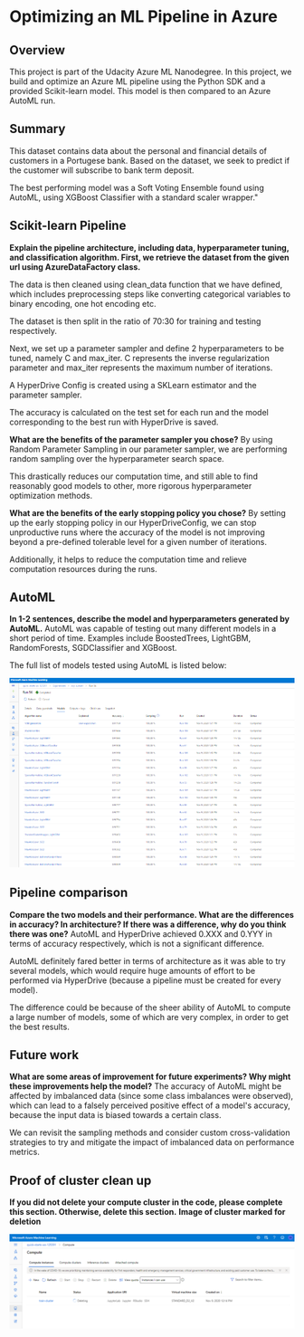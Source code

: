 # Optimizing an ML Pipeline in Azure

## Overview
This project is part of the Udacity Azure ML Nanodegree.
In this project, we build and optimize an Azure ML pipeline using the Python SDK and a provided Scikit-learn model.
This model is then compared to an Azure AutoML run.

## Summary
This dataset contains data about the personal and financial details of customers in a Portugese bank. Based on the dataset, we seek to predict if the customer will subscribe to bank term deposit.

The best performing model was a Soft Voting Ensemble found using AutoML, using XGBoost Classifier with a standard scaler wrapper."

## Scikit-learn Pipeline
**Explain the pipeline architecture, including data, hyperparameter tuning, and classification algorithm.
First, we retrieve the dataset from the given url using AzureDataFactory class.**

The data is then cleaned using clean_data function that we have defined, which includes preprocessing steps like converting categorical variables to binary encoding, one hot encoding etc.

The dataset is then split in the ratio of 70:30 for training and testing respectively.

Next, we set up a parameter sampler and define 2 hyperparameters to be tuned, namely C and max_iter. C represents the inverse regularization parameter and max_iter represents the maximum number of iterations.

A HyperDrive Config is created using a SKLearn estimator and the parameter sampler.

The accuracy is calculated on the test set for each run and the model corresponding to the best run with HyperDrive is saved.

**What are the benefits of the parameter sampler you chose?**
By using Random Parameter Sampling in our parameter sampler, we are performing random sampling over the hyperparameter search space.

This drastically reduces our computation time, and still able to find reasonably good models to other, more rigorous hyperparameter optimization methods.

**What are the benefits of the early stopping policy you chose?**
By setting up the early stopping policy in our HyperDriveConfig, we can stop unproductive runs where the accuracy of the model is not improving beyond a pre-defined tolerable level for a given number of iterations.

Additionally, it helps to reduce the computation time and relieve computation resources during the runs.

## AutoML
**In 1-2 sentences, describe the model and hyperparameters generated by AutoML.**
AutoML was capable of testing out many different models in a short period of time.
Examples include BoostedTrees, LightGBM, RandomForests, SGDClassifier and XGBoost.

The full list of models tested using AutoML is listed below:

![alt text](https://github.com/riokorb/optimize-ml-pipeline-azure/blob/master/automlmodels.PNG?raw=true)

## Pipeline comparison
**Compare the two models and their performance. What are the differences in accuracy? In architecture? If there was a difference, why do you think there was one?**
AutoML and HyperDrive achieved 0.XXX and 0.YYY in terms of accuracy respectively, which is not a significant difference.

AutoML definitely fared better in terms of architecture as it was able to try several models, which would require huge amounts of effort to be performed via HyperDrive (because a pipeline must be created for every model).

The difference could be because of the sheer ability of AutoML to compute a large number of models, some of which are very complex, in order to get the best results. 

## Future work
**What are some areas of improvement for future experiments? Why might these improvements help the model?**
The accuracy of AutoML might be affected by imbalanced data (since some class imbalances were observed), which can lead to a falsely perceived positive effect of a model's accuracy, because the input data is biased towards a certain class.

We can revisit the sampling methods and consider custom cross-validation strategies to try and mitigate the impact of imbalanced data on performance metrics.

## Proof of cluster clean up
**If you did not delete your compute cluster in the code, please complete this section. Otherwise, delete this section.**
**Image of cluster marked for deletion**

![alt text](https://github.com/riokorb/optimize-ml-pipeline-azure/blob/master/clusterdelete.PNG?raw=true)

